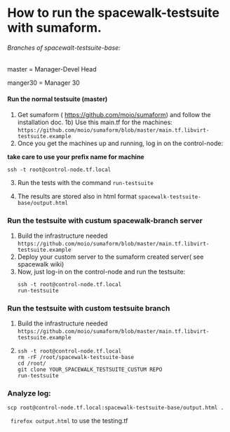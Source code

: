 # How to run the spacewalk-testsuite with sumaform.

######  Branches of spacewalt-testsuite-base:

master = Manager-Devel Head

manger30 = Manager 30


#### Run the normal testsuite (master)

1) Get sumaform ( https://github.com/moio/sumaform) and follow the installation doc.
1b) Use this main.tf for the machines: ```https://github.com/moio/sumaform/blob/master/main.tf.libvirt-testsuite.example```
2) Once you get the machines up and running, log in on the control-node:

**take care to use your prefix name for machine**


```ssh -t root@control-node.tf.local```

3) Run the tests with the command ```run-testsuite ``` 

4) The results are stored also in html format ```spacewalk-testsuite-base/output.html ``` 


### Run the testsuite with custum spacewalk-branch server

1)  Build the infrastructure needed  ```https://github.com/moio/sumaform/blob/master/main.tf.libvirt-testsuite.example```
2)  Deploy your custom  server to  the sumaform created server( see spacewalk wiki)
3) Now, just log-in on the control-node and run the testsuite:
     ```console
     ssh -t root@control-node.tf.local
     run-testsuite
     ```
### Run the testsuite with custom testsuite branch

1)  Build the infrastructure needed  ```https://github.com/moio/sumaform/blob/master/main.tf.libvirt-testsuite.example```
2)   ```console
     ssh -t root@control-node.tf.local
     rm -rF /root/spacewalk-testsuite-base
     cd /root/
     git clone YOUR_SPACEWALK_TESTSUITE_CUSTUM REPO
     run-testsuite
     ```
    

### Analyze log:
 
 ``` scp root@control-node.tf.local:spacewalk-testsuite-base/output.html . ```
 
 ``` firefox output.html```
  to use the testing.tf
 

 
 
